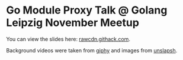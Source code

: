 # Go Module Proxy Talk @ Golang Leipzig November Meetup

You can view the slides here: [rawcdn.githack.com](https://rawcdn.githack.com/golang-leipzig/module-proxy-november-meetup/c58770084e025fd4a1ea0f6b7f69c5adeae1817a/slides.html).

Background videos were taken from [giphy](https://giphy.com) and images from [unslapsh](https://unsplash.com).
